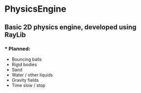# PhysicsEngine
## Basic 2D physics engine, developed using RayLib
### * Planned:
* Bouncing balls
* Rigid bodies
* Sand
* Water / other liquids
* Gravity fields
* Time slow / stop

